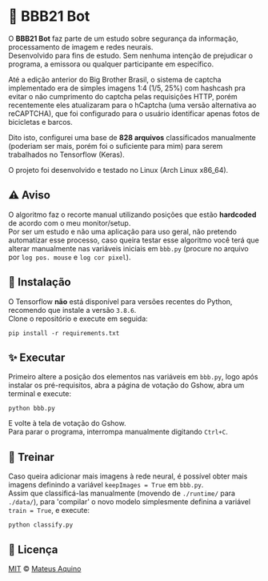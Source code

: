 # 🌱 BBB21 Bot
O **BBB21 Bot** faz parte de um estudo sobre segurança da informação, processamento de imagem e redes neurais.  
Desenvolvido para fins de estudo. Sem nenhuma intenção de prejudicar o programa, a emissora ou qualquer participante em específico.  

Até a edição anterior do Big Brother Brasil, o sistema de captcha implementado era de simples imagens 1:4 (1/5, 25%) com hashcash pra evitar o não cumprimento do captcha pelas requisições HTTP, porém recentemente eles atualizaram para o hCaptcha (uma versão alternativa ao reCAPTCHA), que foi configurado para o usuário identificar apenas fotos de bicicletas e barcos.  

Dito isto, configurei uma base de **828 arquivos** classificados manualmente (poderiam ser mais, porém foi o suficiente para mim) para serem trabalhados no Tensorflow (Keras).  

O projeto foi desenvolvido e testado no Linux (Arch Linux x86_64).
## ⚠️ Aviso
O algoritmo faz o recorte manual utilizando posições que estão **hardcoded** de acordo com o meu monitor/setup.  
Por ser um estudo e não uma aplicação para uso geral, não pretendo automatizar esse processo, caso queira testar esse algoritmo você terá que alterar manualmente nas variáveis iniciais em `bbb.py` (procure no arquivo por `log pos. mouse` e `log cor pixel`).

## 🚀 Instalação
O Tensorflow **não** está disponível para versões recentes do Python, recomendo que instale a versão `3.8.6`.  
Clone o repositório e execute em seguida:

    pip install -r requirements.txt

## ✨ Executar
Primeiro altere a posição dos elementos nas variáveis em `bbb.py`, logo após instalar os pré-requisitos, abra a página de votação do Gshow, abra um terminal e execute:

    python bbb.py

E volte à tela de votação do Gshow.  
Para parar o programa, interrompa manualmente digitando `Ctrl+C`.

## 🧠 Treinar
Caso queira adicionar mais imagens à rede neural, é possível obter mais imagens definindo a variável `keepImages = True` em `bbb.py`.  
Assim que classificá-las manualmente (movendo de `./runtime/` para `./data/`), para 'compilar' o novo modelo simplesmente definina a variável `train = True`, e execute:

    python classify.py


## 📜 Licença

[MIT](./LICENSE) &copy; [Mateus Aquino](https://www.linkedin.com/in/mateusaquino/)
